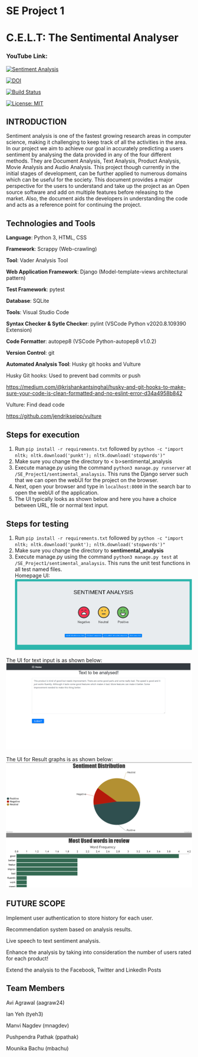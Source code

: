 # SE Project 1

# C.E.L.T: The Sentimental Analyser

### YouTube Link:

[![Sentiment Analysis](http://i3.ytimg.com/vi/3YbNEt3dYtc/hqdefault.jpg)](https://www.youtube.com/watch?v=IQHcs3QPbOE&feature=youtu.be&ab_channel=MounikaBachu)

[![DOI](https://zenodo.org/badge/295188611.svg)](https://zenodo.org/badge/latestdoi/295188611)

[![Build Status](https://travis-ci.org/bsharathramesh/SE_Project1.svg?branch=master)](https://travis-ci.org/bsharathramesh/SE_Project1)

[![License: MIT](https://img.shields.io/badge/License-MIT-yellow.svg)](https://opensource.org/licenses/MIT)

## INTRODUCTION

Sentiment analysis is one of the fastest growing research areas in computer science, making it challenging to keep track of all the activities in the area. In our project we aim to achieve our goal in accurately predicting a users sentiment by analysing the data provided in any of the four different methods. They are Document Analysis, Text Analysis, Product Analysis, Movie Analysis and Audio Analysis. This project though currently in the initial stages of development, can be further applied to numerous domains which can be useful for the society. This document provides a major perspective for the users to understand and take up the project as an Open source software and add on multiple features before releasing to the market. Also, the document aids the developers in understanding the code and acts as a reference point for continuing the project.

## Technologies and Tools
<b>Language</b>: Python 3, HTML, CSS

<b>Framework</b>: Scrappy (Web-crawling)

<b>Tool</b>: Vader Analysis Tool

<b>Web Application Framework</b>: Django (Model-template-views architectural pattern)

<b>Test Framework</b>: pytest

<b>Database</b>: SQLite

<b>Tools</b>: Visual Studio Code

<b>Syntax Checker & Sytle Checker</b>: pylint (VSCode Python v2020.8.109390 Extension)

<b>Code Formatter</b>: autopep8 (VSCode Python-autopep8 v1.0.2)

<b>Version Control</b>: git

<b>Automated Analysis Tool</b>: Husky git hooks and Vulture

Husky Git hooks: Used to prevent bad commits or push 

https://medium.com/@krishankantsinghal/husky-and-git-hooks-to-make-sure-your-code-is-clean-formatted-and-no-eslint-error-d34a4958b842

Vulture: Find dead code

https://github.com/jendrikseipp/vulture

## Steps for execution
1. Run `pip install -r requirements.txt` followed by `python -c "import nltk; nltk.download('punkt'); nltk.download('stopwords')"`
2. Make sure you change the directory to <
b>sentimental_analysis</b>
3. Execute manage.py using the command `python3 manage.py runserver` at `/SE_Project1/sentimental_analaysis`. This runs the Django server such that we can open the webUI for the project on the browser.
4. Next, open your browser and type in `localhost:8000` in the search bar to open the webUI of the application.
5. The UI typically looks as shown below and here you have a choice between URL, file or normal text input.
## Steps for testing
1. Run `pip install -r requirements.txt` followed by `python -c "import nltk; nltk.download('punkt'); nltk.download('stopwords')"`
2. Make sure you change the directory to <b>sentimental_analysis</b>
3. Execute manage.py using the command `python3 manage.py test` at `/SE_Project1/sentimental_analaysis`. This runs the unit test functions in all test named files.  
Homepage UI:  
![Capture](home1.png)

The UI for text input is as shown below:
![alt text](textpage.png)

The UI for Result graphs is as shown below:
![alt text](result.png)

## FUTURE SCOPE

Implement user authentication to store history for each user.

Recommendation system based on analysis results.

Live speech to text sentiment analysis.

Enhance the analysis by taking into consideration the number of users rated for each product!

Extend the analysis to the Facebook, Twitter and LinkedIn Posts

## Team Members

Avi Agrawal (aagraw24)

Ian Yeh (tyeh3)

Manvi Nagdev (mnagdev)

Pushpendra Pathak (ppathak)

Mounika Bachu (mbachu)
